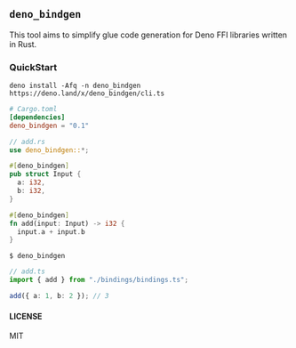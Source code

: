 ## `deno_bindgen`

This tool aims to simplify glue code generation for Deno FFI libraries written
in Rust.

### QuickStart

```shell
deno install -Afq -n deno_bindgen https://deno.land/x/deno_bindgen/cli.ts
```

```toml
# Cargo.toml
[dependencies]
deno_bindgen = "0.1"
```

```rust
// add.rs
use deno_bindgen::*;

#[deno_bindgen]
pub struct Input {
  a: i32,
  b: i32,
}

#[deno_bindgen]
fn add(input: Input) -> i32 {
  input.a + input.b
}
```

```shell
$ deno_bindgen
```

```typescript
// add.ts
import { add } from "./bindings/bindings.ts";

add({ a: 1, b: 2 }); // 3
```

#### LICENSE

MIT
